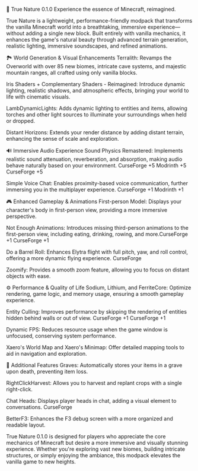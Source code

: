 🌿 True Nature 0.1.0
Experience the essence of Minecraft, reimagined.

True Nature is a lightweight, performance-friendly modpack that transforms the vanilla Minecraft world into a breathtaking, immersive experience—without adding a single new block. Built entirely with vanilla mechanics, it enhances the game's natural beauty through advanced terrain generation, realistic lighting, immersive soundscapes, and refined animations.

🏞️ World Generation & Visual Enhancements
Terralith: Revamps the Overworld with over 85 new biomes, intricate cave systems, and majestic mountain ranges, all crafted using only vanilla blocks.​

Iris Shaders + Complementary Shaders - Reimagined: Introduce dynamic lighting, realistic shadows, and atmospheric effects, bringing your world to life with cinematic visuals.​

LambDynamicLights: Adds dynamic lighting to entities and items, allowing torches and other light sources to illuminate your surroundings when held or dropped.​

Distant Horizons: Extends your render distance by adding distant terrain, enhancing the sense of scale and exploration.​

🔊 Immersive Audio Experience
Sound Physics Remastered: Implements realistic sound attenuation, reverberation, and absorption, making audio behave naturally based on your environment.​
CurseForge
+5
Modrinth
+5
CurseForge
+5

Simple Voice Chat: Enables proximity-based voice communication, further immersing you in the multiplayer experience.​
CurseForge
+1
Modrinth
+1

🎮 Enhanced Gameplay & Animations
First-person Model: Displays your character's body in first-person view, providing a more immersive perspective.​

Not Enough Animations: Introduces missing third-person animations to the first-person view, including eating, drinking, rowing, and more.​
CurseForge
+1
CurseForge
+1

Do a Barrel Roll: Enhances Elytra flight with full pitch, yaw, and roll control, offering a more dynamic flying experience.​
CurseForge

Zoomify: Provides a smooth zoom feature, allowing you to focus on distant objects with ease.​

⚙️ Performance & Quality of Life
Sodium, Lithium, and FerriteCore: Optimize rendering, game logic, and memory usage, ensuring a smooth gameplay experience.​

Entity Culling: Improves performance by skipping the rendering of entities hidden behind walls or out of view.​
CurseForge
+1
CurseForge
+1

Dynamic FPS: Reduces resource usage when the game window is unfocused, conserving system performance.​

Xaero's World Map and Xaero's Minimap: Offer detailed mapping tools to aid in navigation and exploration.​

🧭 Additional Features
Graves: Automatically stores your items in a grave upon death, preventing item loss.​

RightClickHarvest: Allows you to harvest and replant crops with a single right-click.​

Chat Heads: Displays player heads in chat, adding a visual element to conversations.​
CurseForge

BetterF3: Enhances the F3 debug screen with a more organized and readable layout.​

True Nature 0.1.0 is designed for players who appreciate the core mechanics of Minecraft but desire a more immersive and visually stunning experience. Whether you're exploring vast new biomes, building intricate structures, or simply enjoying the ambiance, this modpack elevates the vanilla game to new heights.
